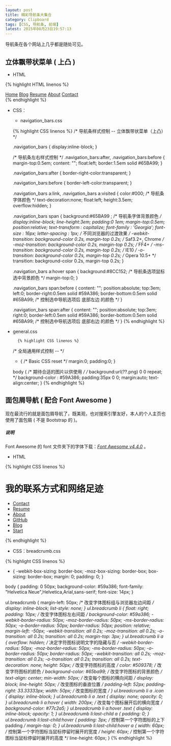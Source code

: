 ```yaml
---
layout: post
title: 精彩导航条大集合
category: Clipboard
tags: [CSS, 导航条, 前端]
latest: 2015年08月23日19:57:13
---
```


导航条在各个网站上几乎都是随处可见。

立体飘带状菜单 ( 上凸 )
-

+ HTML

{% highlight HTML linenos %}
<!DOCTYPE html>
<html>
	<head>
		<meta charset='utf-8' />
		<title>Start - Li</title>
		<!-- 全局通用样式表 -->
		<link href="./general.css" rel="stylesheet">
		<!-- 引入导航条样式表 -->
		<link href="./navigation_bars.css" rel="stylesheet">
	</head>
	<body>
		<div class='navigation_bars'>
			<a href='#'><span>Home</span></a>
			<a href='#'><span>Blog</span></a>
			<a href='#'><span>Resume</span></a>
			<a href='#'><span>About</span></a>
			<a href='#'><span>Contact</span></a>
		</div>
	</body>
</html>
{% endhighlight %}

+ CSS：

    - navigation_bars.css

	{% highlight CSS linenos %}
	/* 导航条样式控制 -- 	立体飘带状菜单（上凸） */
	
	.navigation_bars {
		display:inline-block;
	}

	/*  导航条左右样式控制 */
	.navigation_bars:after, .navigation_bars:before {
		margin-top:0.5em;
		content: "";
		float:left;
		border:1.5em solid #65BA99;
	}

	.navigation_bars:after {
		border-right-color:transparent;
	}

	.navigation_bars:before {
		border-left-color:transparent;
	}

	.navigation_bars a:link, .navigation_bars a:visited { 
		color:#000;    /* 导航条字体颜色 */
		text-decoration:none;
		float:left;
		height:3.5em;
		overflow:hidden;
	}

	.navigation_bars span {
		background:#65BA99 ;    /* 导航条字体背景颜色 */
		display:inline-block;
		line-height:3em;
		padding:0 1em;
		margin-top:0.5em;
		position:relative;
		text-transform : capitalize;
		font-family : 'Georgia';
		font-size : 16px;
		letter-spacing : 1px;
		/* 不同浏览器的过渡效果 */ 
		-webkit-transition: background-color 0.2s, margin-top 0.2s;  /* Saf3.2+, Chrome */
		-moz-transition: background-color 0.2s, margin-top 0.2s;  /* FF4+ */
		-ms-transition: background-color 0.2s, margin-top 0.2s;  /* IE10 */
		-o-transition: background-color 0.2s, margin-top 0.2s;  /* Opera 10.5+ */
		transition: background-color 0.2s, margin-top 0.2s;
	}

	.navigation_bars a:hover span {
		background:#8CC152; /* 导航条选项鼠标选中背景颜色 */
		margin-top:0;
	}

	.navigation_bars span:before {
		content: "";
		position:absolute;
		top:3em;
		left:0;
		border-right:0.5em solid #59A386;
		border-bottom:0.5em solid #65BA99;    /* 控制选中导航选项后 底部左边 的颜色 */
	}

	.navigation_bars span:after {
		content: "";
		position:absolute;
		top:3em;
		right:0;
		border-left:0.5em solid #59A386;
		border-bottom:0.5em solid #65BA99;    /* 控制选中导航选项后 底部右边 的颜色 */
	}
	{% endhighlight %}

- general.css

		{% highlight CSS linenos %}
	/* 全局通用样式控制 -- <body> */

	* { 
	/* Basic CSS reset */
	margin:0; 
	padding:0;
	}

	body {
		/* 期待合适的图片以供使用 */
		/* background:url(??.png) 0 0 repeat; */
		background-color : #59A386;
		padding:35px 0 0;
		margin:auto;
		text-align:center;
	}
	{% endhighlight %}

**面包屑导航 ( 配合 Font Awesome )**
-

现在最流行的就是面包屑导航了，既美观，也对搜索引擎友好，本人的个人主页也使用了面包屑 ( 不是 Bootstrap 的 )。

##### **说明**

Font Awesome 的 font 文件夹下的字体下载：*[Font Awesome v4.4.0](https://codeload.github.com/FortAwesome/Font-Awesome/zip/master)* 。

+ HTML

{% highlight CSS linenos %}
<!DOCTYPE html>
<html>
<head>
  <meta charset="utf-8">
  <title>breadcrumb</title>
  <link rel="stylesheet" href="css/breadcrumb.css" media="screen" type="text/css" />
  <!--[if lt IE 9]>
	 <script src="https://oss.maxcdn.com/libs/html5shiv/3.7.0/html5shiv.js"></script>
	 <script src="https://oss.maxcdn.com/libs/respond.js/1.3.0/respond.min.js"></script>
  <![endif]-->
</head>

<body>
  <link href="css/font-awesome.css" rel="stylesheet">
<h1>我的联系方式和网络足迹</h1>
<ul class="breadcrumb">
  <li>
    <a href="#">
      <span class="icon icon-envelope-alt"></span>
      <span class="text">Contact</span>
    </a>
  </li>
  <li>
    <a href="#">
      <span class="icon icon-user-md"></span>
      <span class="text">Resume</span>
    </a>
  </li>
  <li>
    <a href="#">
      <span class="icon icon-exclamation-sign"></span>
      <span class="text">About</span>
    </a>
  </li>
  <li>
    <a href="index.html">
      <span class="icon icon-github-alt"></span>
	  <span class="text">GitHub</span>
    </a>
  </li>
  <li>
    <a href="#">
      <span class="icon icon-edit"></span>
      <span class="text">Blog</span>
    </a>
  </li>
  <li>
    <a href="index.html">
      <span class="icon icon-home"></span>
	  <span class="text">Start</span>
    </a>
  </li>
</ul>
</body>
</html>
{% endhighlight %}

+ CSS：breadcrumb.css

{% highlight CSS linenos %}
* {
  -webkit-box-sizing: border-box;
  -moz-box-sizing: border-box;
  box-sizing: border-box;
  margin: 0;
  padding: 0;
}

body {
  padding: 0 50px;
  background-color: #59a386;
  font-family: "Helvetica Neue",Helvetica,Arial,sans-serif;
  font-size: 14px;
}

ul.breadcrumb {
  margin-left: 50px;    /* 改变字体图标组与浏览器左边间距 */
  display: inline-block;
  list-style: none;
}
ul.breadcrumb li {
  float: right;
  padding: 10px;      /* 改变字体图标左右间距 */
  background-color: #59a386;
  -webkit-border-radius: 50px;
  -moz-border-radius: 50px;
  -ms-border-radius: 50px;
  -o-border-radius: 50px;
  border-radius: 50px;
  position: relative;
  margin-left: -50px;
  -webkit-transition: all 0.2s;
  -moz-transition: all 0.2s;
  -o-transition: all 0.2s;
  transition: all 0.2s;
  margin-top: 3px;
}
ul.breadcrumb li a {
  overflow: hidden;    /* 决定字符图标说明文字的隐藏与否 */
  -webkit-border-radius: 50px;
  -moz-border-radius: 50px;
  -ms-border-radius: 50px;
  -o-border-radius: 50px;
  border-radius: 50px;
  -webkit-transition: all 0.2s;
  -moz-transition: all 0.2s;
  -o-transition: all 0.2s;
  transition: all 0.2s;
  text-decoration: none;
  height: 50px;     /* 改变字符图标的高度 */
  color: #509378;   /* 改变字符图标的颜色 */
  background-color: #65ba99;    /* 改变字符图标的背景颜色 */
  text-align: center;
  min-width: 50px;   /* 改变每个图标的横向间距 */
  display: block;
  line-height: 50px;    /* 改变图标的垂直位置 */
  padding-left: 52px;
  padding-right: 33.33333px;
  width: 50px;    /* 改变图标的宽度 */
}
ul.breadcrumb li a .icon {
  display: inline-block;
}
ul.breadcrumb li a .text {
  display: none;
  opacity: 0;
}
ul.breadcrumb li a:hover {
  width: 200px;     /* 改变每个图标展开后的横向宽度 */
  background-color: #77c2a5;
}
ul.breadcrumb li a:hover .text {
  display: inline-block;
  opacity: 1;
}
ul.breadcrumb li:last-child a {
  padding: 0;
}
ul.breadcrumb li:last-child:hover {
  padding: 3px;    /* 控制第一个字符图标的上下 padding */
  margin-top: 0;
}
ul.breadcrumb li:last-child:hover a {
  width: 60px;     /* 控制第一个字符图标当鼠标停留时展开的宽度 */
  height: 60px;     /* 控制第一个字符图标当鼠标停留时展开的高度 */
  line-height: 60px;
}
{% endhighlight %}
